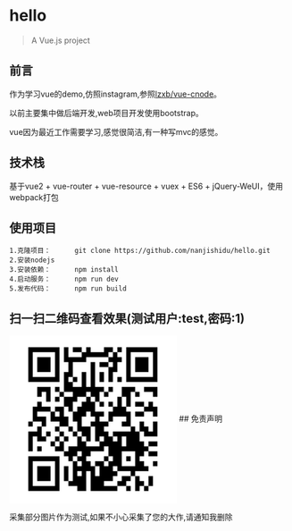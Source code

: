 # hello

> A Vue.js project
 
## 前言

作为学习vue的demo,仿照instagram,参照[lzxb/vue-cnode](https://github.com/lzxb/vue-cnode)。

以前主要集中做后端开发,web项目开发使用bootstrap。

vue因为最近工作需要学习,感觉很简洁,有一种写mvc的感觉。

## 技术栈

基于vue2 + vue-router + vue-resource + vuex + ES6 + jQuery-WeUI，使用webpack打包

## 使用项目
```
1.克隆项目：      git clone https://github.com/nanjishidu/hello.git
2.安装nodejs
3.安装依赖：      npm install
4.启动服务：      npm run dev
5.发布代码：      npm run build
```
## 扫一扫二维码查看效果(测试用户:test,密码:1)
 <img src="shot/1.jpg" width = "300" height = "300" alt="shot" align=center />
## 免责声明

采集部分图片作为测试,如果不小心采集了您的大作,请通知我删除